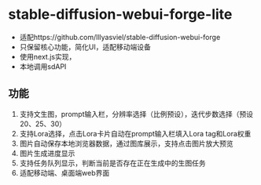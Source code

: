 # stable-diffusion-webui-forge-lite
- 适配https://github.com/lllyasviel/stable-diffusion-webui-forge
- 只保留核心功能，简化UI，适配移动端设备
- 使用next.js实现，
- 本地调用sdAPI

## 功能
1. 支持文生图，prompt输入栏，分辨率选择（比例预设），迭代步数选择（预设20、25、30）
2. 支持Lora选择，点击Lora卡片自动在prompt输入栏填入Lora tag和Lora权重
3. 图片自动保存本地浏览器数据，通过图库展示，支持点击图片放大预览
4. 图片生成进度显示
5. 支持任务队列显示，判断当前是否存在正在生成中的生图任务
6. 适配移动端、桌面端web界面

